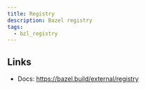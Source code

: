 ```yaml
---
title: Registry
description: Bazel registry
tags:
  - bzl_registry
---
```


## Links

- Docs: https://bazel.build/external/registry
